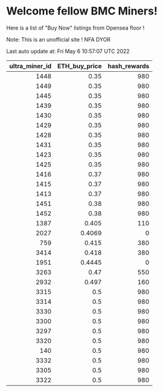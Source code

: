 # Welcome fellow BMC Miners!
Here is a list of "Buy Now" listings from Opensea floor !

Note: This is an unofficial site ! NFA DYOR


Last auto update at: Fri May  6 10:57:07 UTC 2022


|   ultra_miner_id |   ETH_buy_price |   hash_rewards |
|-----------------:|----------------:|---------------:|
|             1448 |          0.35   |            980 |
|             1449 |          0.35   |            980 |
|             1445 |          0.35   |            980 |
|             1439 |          0.35   |            980 |
|             1430 |          0.35   |            980 |
|             1429 |          0.35   |            980 |
|             1428 |          0.35   |            980 |
|             1431 |          0.35   |            980 |
|             1423 |          0.35   |            980 |
|             1425 |          0.35   |            980 |
|             1416 |          0.37   |            980 |
|             1415 |          0.37   |            980 |
|             1413 |          0.37   |            980 |
|             1451 |          0.38   |            980 |
|             1452 |          0.38   |            980 |
|             1387 |          0.405  |            110 |
|             2027 |          0.4069 |              0 |
|              759 |          0.415  |            380 |
|             3414 |          0.418  |            380 |
|             1951 |          0.4445 |              0 |
|             3263 |          0.47   |            550 |
|             2932 |          0.497  |            160 |
|             3315 |          0.5    |            980 |
|             3314 |          0.5    |            980 |
|             3330 |          0.5    |            980 |
|             3300 |          0.5    |            980 |
|             3297 |          0.5    |            980 |
|             3320 |          0.5    |            980 |
|              140 |          0.5    |            980 |
|             3332 |          0.5    |            980 |
|             3305 |          0.5    |            980 |
|             3322 |          0.5    |            980 |